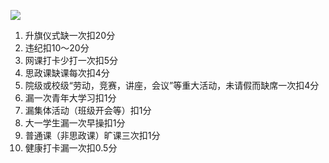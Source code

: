 ![](https://count.getloli.com/get/@comprehensivemeasurement)

1. 升旗仪式缺一次扣20分
2. 违纪扣10～20分
3. 网课打卡少打一次扣5分
4. 思政课缺课每次扣4分
5. 院级或校级“劳动，竞赛，讲座，会议”等重大活动，未请假而缺席一次扣4分
6. 漏一次青年大学习扣1分
7. 漏集体活动（班级开会等）扣1分
8. 大一学生漏一次早操扣1分
9. 普通课（非思政课）旷课三次扣1分
10. 健康打卡漏一次扣0.5分
